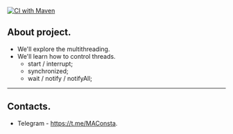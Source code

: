 [![CI with Maven](https://github.com/Constantine-M/job4j_threads/actions/workflows/gitActions.yml/badge.svg)](https://github.com/Constantine-M/job4j_threads/actions/workflows/gitActions.yml)


About project.
----------
- We'll explore the multithreading.
- We'll learn how to control threads.
    - start / interrupt;
    - synchronized;
    - wait / notify / notifyAll;
----------
Contacts.
----------
- Telegram - https://t.me/MAConsta.